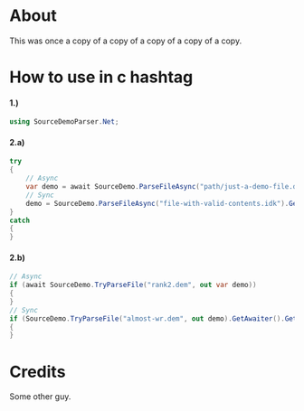 ﻿# About
This was once a copy of a copy of a copy of a copy of a copy.

# How to use in c hashtag

#### 1.)
```cs
using SourceDemoParser.Net;
```

#### 2.a)
```cs
try
{
    // Async
    var demo = await SourceDemo.ParseFileAsync("path/just-a-demo-file.dem");
    // Sync
    demo = SourceDemo.ParseFileAsync("file-with-valid-contents.idk").GetAwaiter().GetResult();
}
catch
{
}
```

#### 2.b)
```cs
// Async
if (await SourceDemo.TryParseFile("rank2.dem", out var demo))
{
}
// Sync
if (SourceDemo.TryParseFile("almost-wr.dem", out demo).GetAwaiter().GetResult())
{
}
```

# Credits
Some other guy.